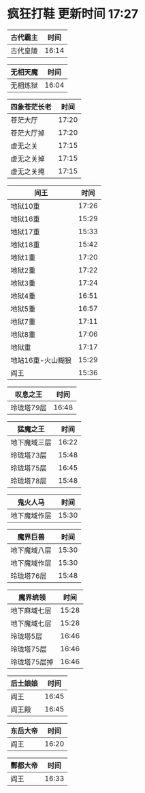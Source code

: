 # 疯狂打鞋 更新时间 17:27

| 古代霸主   | 时间    |
|--------|-------|
| 古代皇陵 | 16:14 |

| 无相天魔   | 时间    |
|--------|-------|
| 无相炼狱 | 16:04 |

| 四象苍茫长老   | 时间    |
|--------|-------|
| 苍茫大厅 | 17:20 |
| 苍茫大厅掉 | 17:20 |
| 虚无之关 | 17:15 |
| 虚无之关掉 | 17:15 |
| 虚无之关掩 | 17:15 |

| 间王   | 时间    |
|--------|-------|
| 地狱10重 | 17:26 |
| 地狱16重 | 15:29 |
| 地狱17重 | 15:33 |
| 地狱18重 | 15:42 |
| 地狱1重 | 17:20 |
| 地狱2重 | 17:22 |
| 地狱3重 | 17:24 |
| 地狱4重 | 16:51 |
| 地狱5重 | 16:57 |
| 地狱7重 | 17:11 |
| 地狱8重 | 17:06 |
| 地狱重 | 17:17 |
| 地站16重-火山糊狼 | 15:29 |
| 阎王 | 15:36 |

| 叹息之王   | 时间    |
|--------|-------|
| 玲珑塔79层 | 16:48 |

| 猛魔之王   | 时间    |
|--------|-------|
| 地下魔域三层 | 16:22 |
| 玲珑塔73层 | 15:48 |
| 玲珑塔75层 | 16:45 |
| 玲珑塔78层 | 15:48 |

| 鬼火人马   | 时间    |
|--------|-------|
| 地下魔域作层 | 15:30 |

| 魔界巨兽   | 时间    |
|--------|-------|
| 地下魔域八层 | 15:30 |
| 地下魔域作层 | 15:30 |
| 玲珑塔76层 | 15:48 |

| 魔界统领   | 时间    |
|--------|-------|
| 地下麻域七层 | 15:28 |
| 地下魔域七层 | 15:28 |
| 玲珑塔5层 | 16:46 |
| 玲珑塔75层 | 16:46 |
| 玲珑塔75层掉 | 16:46 |

| 后土娘娘   | 时间    |
|--------|-------|
| 阎王 | 16:45 |
| 阎王殿 | 16:45 |

| 东岳大帝   | 时间    |
|--------|-------|
| 阎王 | 16:20 |

| 酆都大帝   | 时间    |
|--------|-------|
| 阎王 | 16:33 |